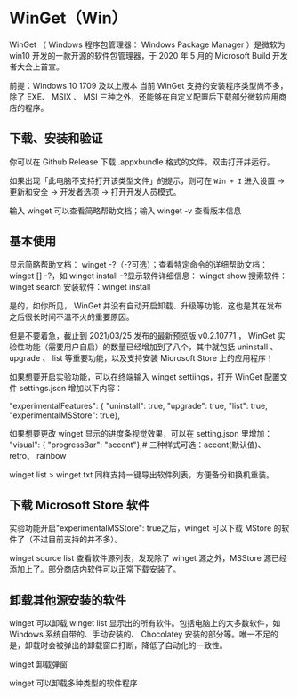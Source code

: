 # WinGet（Win）

WinGet （ Windows 程序包管理器： Windows Package Manager ）是微软为 win10 开发的一款开源的软件包管理器，于 2020 年 5 月的 Microsoft Build 开发者大会上首宣。

前提：Windows 10 1709 及以上版本
当前 WinGet 支持的安装程序类型尚不多，除了 EXE、 MSIX 、 MSI 三种之外，还能够在自定义配置后下载部分微软应用商店的程序。

## 下载、安装和验证

你可以在 Github Release 下载 .appxbundle 格式的文件，双击打开并运行。

如果出现「此电脑不支持打开该类型文件」的提示，则可在 `Win + I` 进入设置 -> 更新和安全 -> 开发者选项 -> 打开开发人员模式。

输入 winget 可以查看简略帮助文档；输入 winget -v 查看版本信息

## 基本使用

显示简略帮助文档： winget -?（-?可选）；查看特定命令的详细帮助文档： winget [] -?，如 winget install -?显示软件详细信息： winget show 搜索软件： winget search 安装软件：winget install 

是的，如你所见， WinGet 并没有自动开启卸载、升级等功能，这也是其在发布之后很长时间不温不火的重要原因。

但是不要着急，截止到 2021/03/25 发布的最新预览版 v0.2.10771 ， WinGet 实验性功能（需要用户自启）的数量已经增加到了八个，其中就包括 uninstall 、 upgrade 、 list 等重要功能，以及支持安装 Microsoft Store 上的应用程序！

如果想要开启实验功能，可以在终端输入 winget settiings，打开 WinGet 配置文件 settings.json 增加以下内容：

"experimentalFeatures": { "uninstall": true, "upgrade": true, "list": true, "experimentalMSStore": true},

如果想要更改 winget 显示的进度条视觉效果，可以在 setting.json 里增加：
"visual": { "progressBar": "accent"},# 三种样式可选：accent(默认值)、 retro、 rainbow

winget list > winget.txt 同样支持一键导出软件列表，方便备份和换机重装。

## 下载 Microsoft Store 软件

实验功能开启"experimentalMSStore": true之后，winget 可以下载 MStore 的软件了（不过目前支持的并不多）。

winget source list 查看软件源列表，发现除了 winget 源之外，MSStore 源已经添加上了。部分商店内软件可以正常下载安装了。

## 卸载其他源安装的软件

winget 可以卸载 winget list 显示出的所有软件。包括电脑上的大多数软件，如 Windows 系统自带的、手动安装的、 Chocolatey 安装的部分等。唯一不足的是，卸载时会被弹出的卸载窗口打断，降低了自动化的一致性。

winget 卸载弹窗

winget 可以卸载多种类型的软件程序
